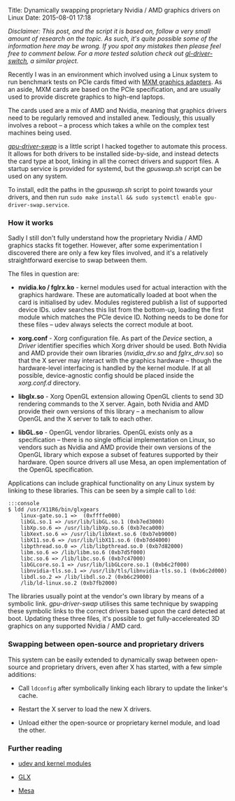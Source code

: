 Title: Dynamically swapping proprietary Nvidia / AMD graphics drivers on Linux
Date: 2015-08-01 17:18

*Disclaimer: This post, and the script it is based on, follow a very small amount of research on the topic. As such, it's quite possible some of the information here may be wrong. If you spot any mistakes then please feel free to comment below. For a more tested solution check out [gl-driver-switch](https://github.com/solus-project/gl-driver-switch), a similar project.*

Recently I was in an environment which involved using a Linux system to run benchmark tests on PCIe cards fitted with [MXM graphics adapters](https://en.wikipedia.org/wiki/Mobile_PCI_Express_Module). As an aside, MXM cards are based on the PCIe specification, and are usually used to provide discrete graphics to high-end laptops.

The cards used are a mix of AMD and Nvidia, meaning that graphics drivers need to be regularly removed and installed anew. Tediously, this usually involves a reboot – a process which takes a while on the complex test machines being used.

*[gpu-driver-swap](https://github.com/mikeanthonywild/gpu-driver-swap)* is a little script I hacked together to automate this process. It allows for both drivers to be installed side-by-side, and instead detects the card type at boot, linking in all the correct drivers and support files. A startup service is provided for systemd, but the *gpuswap.sh* script can be used on any system.

To install, edit the paths in the *gpuswap.sh* script to point towards your drivers, and then run `sudo make install && sudo systemctl enable gpu-driver-swap.service`.

### How it works

Sadly I still don't fully understand how the proprietary Nvidia / AMD graphics stacks fit together. However, after some experimentation I discovered there are only a few key files involved, and it's a relatively straightforward exercise to swap between them.

The files in question are:

* **nvidia.ko / fglrx.ko** - kernel modules used for actual interaction with the graphics hardware. These are automatically loaded at boot when the card is initialised by udev. Modules registered publish a list of supported device IDs. udev searches this list from the bottom-up, loading the first module which matches the PCIe device ID. Nothing needs to be done for these files – udev always selects the correct module at boot.

* **xorg.conf** - Xorg configuration file. As part of the *Device* section, a *Driver* identifier specifies which Xorg driver should be used. Both Nvidia and AMD provide their own libraries (*nvidia_drv.so* and *fglrx_drv.so*) so that the X server may interact with the graphics hardware – though the hardware-level interfacing is handled by the kernel module. If at all possible, device-agnostic config should be placed inside the *xorg.conf.d* directory.

* **libglx.so** - Xorg OpenGL extension allowing OpenGL clients to send 3D rendering commands to the X server. Again, both Nvidia and AMD provide their own versions of this library – a mechanism to allow OpenGL and the X server to talk to each other.

* **libGL.so** - OpenGL vendor libraries. OpenGL exists only as a specification – there is no single official implementation on Linux, so vendors such as Nvidia and AMD provide their own versions of the OpenGL library which expose a subset of features supported by their hardware. Open source drivers all use Mesa, an open implementation of the OpenGL specification.

Applications can include graphical functionality on any Linux system by linking to these libraries. This can be seen by a simple call to `ldd`:

    :::console
    $ ldd /usr/X11R6/bin/glxgears
        linux-gate.so.1 =>  (0xffffe000)
        libGL.so.1 => /usr/lib/libGL.so.1 (0xb7ed3000)
        libXp.so.6 => /usr/lib/libXp.so.6 (0xb7eca000)
        libXext.so.6 => /usr/lib/libXext.so.6 (0xb7eb9000)
        libX11.so.6 => /usr/lib/libX11.so.6 (0xb7dd4000)
        libpthread.so.0 => /lib/libpthread.so.0 (0xb7d82000)
        libm.so.6 => /lib/libm.so.6 (0xb7d5f000)
        libc.so.6 => /lib/libc.so.6 (0xb7c47000)
        libGLcore.so.1 => /usr/lib/libGLcore.so.1 (0xb6c2f000)
        libnvidia-tls.so.1 => /usr/lib/tls/libnvidia-tls.so.1 (0xb6c2d000)
        libdl.so.2 => /lib/libdl.so.2 (0xb6c29000)
        /lib/ld-linux.so.2 (0xb7fb2000)

The libraries usually point at the vendor's own library by means of a symbolic link. *gpu-driver-swap* utilises this same technique by swapping these symbolic links to the correct drivers based upon the card detected at boot. Updating these three files, it's possible to get fully-accelereated 3D graphics on any supported Nvidia / AMD card.

### Swapping between open-source and proprietary drivers

This system can be easily extended to dynamically swap between open-source and proprietary drivers, even after X has started, with a few simple additions:

* Call `ldconfig` after symbolically linking each library to update the linker's cache.

* Restart the X server to load the new X drivers.

* Unload either the open-source or proprietary kernel module, and load the other.

### Further reading

* [udev and kernel modules](https://doc.opensuse.org/documentation/html/openSUSE_121/opensuse-reference/cha.udev.html#sec.udev.drivers)

* [GLX](https://en.wikipedia.org/wiki/GLX)

* [Mesa](http://www.mesa3d.org/intro.html)
